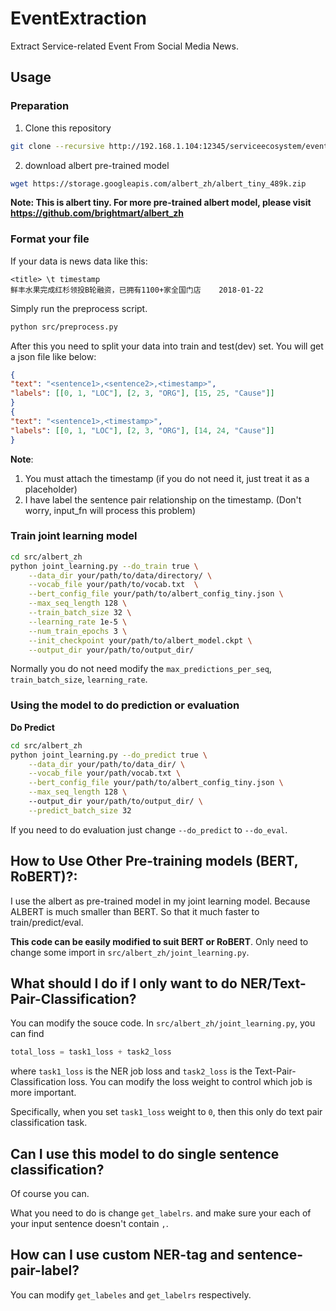 # EventExtraction

Extract Service-related Event From Social Media News. 

## Usage
### Preparation
1. Clone this repository
```bash
git clone --recursive http://192.168.1.104:12345/serviceecosystem/eventextraction.git
```
2. download albert pre-trained model
```bash
wget https://storage.googleapis.com/albert_zh/albert_tiny_489k.zip
```
**Note: This is albert tiny. For more pre-trained albert model, please visit https://github.com/brightmart/albert_zh**
### Format your file
If your data is news data like this:
```text
<title> \t timestamp
鲜丰水果完成红杉领投B轮融资，已拥有1100+家全国门店	2018-01-22
```
Simply run the preprocess script.
```bash
python src/preprocess.py
```
After this you need to split your data into train and test(dev) set.
You will get a json file like below:
```json
{
"text": "<sentence1>,<sentence2>,<timestamp>",
"labels": [[0, 1, "LOC"], [2, 3, "ORG"], [15, 25, "Cause"]]
}
{
"text": "<sentence1>,<timestamp>",
"labels": [[0, 1, "LOC"], [2, 3, "ORG"], [14, 24, "Cause"]]
}
```
**Note**: 
1. You must attach the timestamp (if you do not need it, just treat it as a placeholder)
2. I have label the sentence pair relationship on the timestamp. (Don't worry, input_fn will process this problem)

### Train joint learning model
```bash
cd src/albert_zh
python joint_learning.py --do_train true \
    --data_dir your/path/to/data/directory/ \
    --vocab_file your/path/to/vocab.txt  \
    --bert_config_file your/path/to/albert_config_tiny.json \
    --max_seq_length 128 \
    --train_batch_size 32 \
    --learning_rate 1e-5 \
    --num_train_epochs 3 \
    --init_checkpoint your/path/to/albert_model.ckpt \
    --output_dir your/path/to/output_dir/
```
Normally you do not need modify the `max_predictions_per_seq`, `train_batch_size`, `learning_rate`.

### Using the model to do prediction or evaluation
**Do Predict**
```bash
cd src/albert_zh
python joint_learning.py --do_predict true \
    --data_dir your/path/to/data_dir/ \
    --vocab_file your/path/vocab.txt \
    --bert_config_file your/path/to/albert_config_tiny.json \
    --max_seq_length 128 \ 
    --output_dir your/path/to/output_dir/ \
    --predict_batch_size 32
```
If you need to do evaluation just change `--do_predict` to `--do_eval`.

## How to Use Other Pre-training models (BERT, RoBERT)?:
I use the albert as pre-trained model in my joint learning model. Because ALBERT is much smaller than BERT. 
So that it much faster to train/predict/eval.

**This code can be easily modified to suit BERT or RoBERT**. Only need to change some import in `src/albert_zh/joint_learning.py`.

## What should I do if I only want to do NER/Text-Pair-Classification?
You can modify the souce code. In `src/albert_zh/joint_learning.py`, you can find
```python
total_loss = task1_loss + task2_loss
```
where `task1_loss` is the NER job loss and `task2_loss` is the Text-Pair-Classification loss. You can modify the loss weight to 
control which job is more important. 

Specifically, when you set `task1_loss` weight to `0`, then this only do text pair classification task.

## Can I use this model to do single sentence classification?
Of course you can.

What you need to do is change `get_labelrs`. and make sure your each of your input sentence doesn't contain `,`.

## How can I use custom NER-tag and sentence-pair-label?
You can modify `get_labeles` and `get_labelrs` respectively.
